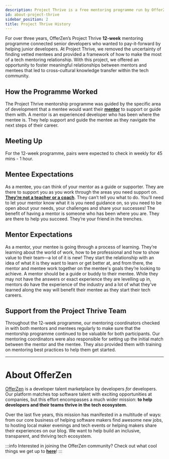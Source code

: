 ```yaml
---
description: Project Thrive is a free mentoring programme run by OfferZen where senior developers are connected to junior developers for a 12-week mentoring relationship.
id: about-project-thrive
sidebar_position: 2
title: Project Thrive History
---
```


<head>
    <meta property="og:title" content="About Project Thrive" />
    <meta property="og:type" content="article" />
    <meta property="og:url" content="https://www.developermentoring.guide/introduction/about-project-thrive" />
</head>

For over three years, OfferZen’s Project Thrive **12-week** mentoring programme connected senior developers who wanted to pay-it-forward by helping junior developers. At Project Thrive, we removed the uncertainty of finding vetted mentees and provided a framework of how to make the most of a tech mentoring relationship. With this project, we offered an opportunity to foster meaningful relationships between mentors and mentees that led to cross-cultural knowledge transfer within the tech community.

## How the Programme Worked

The Project Thrive mentorship programme was guided by the specific area of development that a mentee would want their [**mentor**](https://www.developermentoring.guide/getting-started-with-mentoring/For%20Mentors/the-mentors-role) to support or guide them with. A mentor is an experienced developer who has been where the mentee is. They help support and guide the mentee as they navigate the next steps of their career.

## Meeting Up

For the 12-week programme, pairs were expected to check in weekly for 45 mins - 1 hour.

## Mentee Expectations

As a mentee, you can think of your mentor as a guide or supporter. They are there to support you as you work through the areas you need support on. [**They’re not a teacher or a coach**](https://www.developermentoring.guide/getting-started-with-mentoring/the-difference-between-mentoring-and-coaching). They can’t tell you what to do. You’ll need to let your mentor know what it is you need guidance on, so you need to be open about your needs, your challenges and share your successes! The benefit of having a mentor is someone who has been where you are. They are there to help you succeed. They’re your friend in the trenches.

## Mentor Expectations

As a mentor, your mentee is going through a process of learning. They’re learning about the world of work, how to be professional and how to show value to their team—a lot of it is new! They start the relationship with an idea of what it is they want to learn or get better at, and from there, the mentor and mentee work together on the mentee's goals they’re looking to achieve. A mentor should be a guide or buddy to their mentee. While they may not have the answers or exact experience they are levelling up in, mentors do have the experience of the industry and a lot of what they've learned along the way will benefit their mentee as they start their tech careers.

## Support from the Project Thrive Team

Throughout the 12-week programme, our mentoring coordinators checked in with both mentors and mentees regularly to make sure that the mentorship programme continued to be valuable for both participants. Our mentoring coordinators were also responsible for setting up the initial match between the mentor and the mentee. They also provided them with training on mentoring best practices to help them get started.

---

# About OfferZen

[OfferZen](https://www.offerzen.com) is a developer talent marketplace by developers _for_ developers. Our platform matches top software talent with exciting opportunities at companies, but this effort encompasses a much wider mission: **to help developers and their teams thrive in the tech ecosystem**.

Over the last five years, this mission has manifested in a multitude of ways: from our core business of helping software makers find awesome new jobs, to hosting local maker evenings and tech events or helping makers share their experiences on our blog. We want to help build an inclusive, transparent, and thriving tech ecosystem.

:::info
Interested in joining the OfferZen community? Check out what cool things we get up to [**here**](https://www.offerzen.com/community)!
:::

